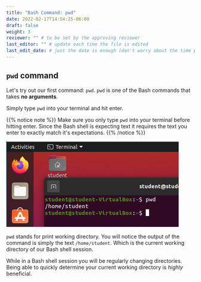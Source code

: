 ```yaml
---
title: "Bash Command: pwd"
date: 2022-02-17T14:54:25-06:00
draft: false
weight: 3
reviewer: "" # to be set by the approving reviewer
last_editor: "" # update each time the file is edited
last_edit_date: # just the date is enough (don't worry about the time portion)
---
```


## `pwd` command

Let's try out our first command: `pwd`. `pwd` is one of the Bash commands that takes **no arguments**. 

Simply type `pwd` into your terminal and hit enter.

{{% notice note %}}
Make sure you only type `pwd` into your terminal before hitting enter. Since the Bash shell is expecting text it requires the text you enter to exactly match it's expectations.
{{% /notice %}}

![pwd output](pictures/pwd.png)

`pwd` stands for print working directory. You will notice the output of the command is simply the text `/home/student`. Which is the current working directory of our Bash shell session.

While in a Bash shell session you will be regularly changing directories. Being able to quickly determine your current working directory is *highly* beneficial.